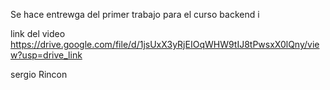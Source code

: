 Se hace entrewga del primer trabajo para el curso backend i 

link del video
https://drive.google.com/file/d/1jsUxX3yRjEIOqWHW9tIJ8tPwsxX0lQny/view?usp=drive_link

sergio Rincon
